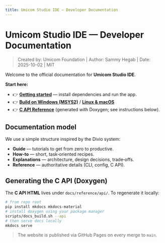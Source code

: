 ```yaml
---
title: Umicom Studio IDE — Developer Documentation
---
```


# Umicom Studio IDE — Developer Documentation

> Created by: Umicom Foundation | Author: Sammy Hegab | Date: 2025-10-02 | MIT

Welcome to the official documentation for **Umicom Studio IDE**.

**Start here:**  
- 👉 **[Getting started](guide/getting-started.md)** — install dependencies and run the app.  
- 👉 **[Build on Windows (MSYS2)](how-to/build-windows-msys2.md)** / **[Linux & macOS](how-to/build-unix.md)**  
- 👉 **[C API Reference](reference/api/index.html)** (generated with Doxygen; see instructions below).

## Documentation model
We use a simple structure inspired by the Divio system:

- **Guide** — tutorials to get from zero to productive.
- **How‑to** — short, task‑oriented recipes.
- **Explanations** — architecture, design decisions, trade‑offs.
- **Reference** — authoritative details (CLI, config, C API).

## Generating the C API (Doxygen)
The **C API HTML** lives under `docs/reference/api/`. To regenerate it locally:

```bash
# from repo root
pip install mkdocs mkdocs-material
# install doxygen using your package manager
scripts/docs_build.sh --api
# then serve docs locally
mkdocs serve
```

> The website is published via GitHub Pages on every merge to `main`.
